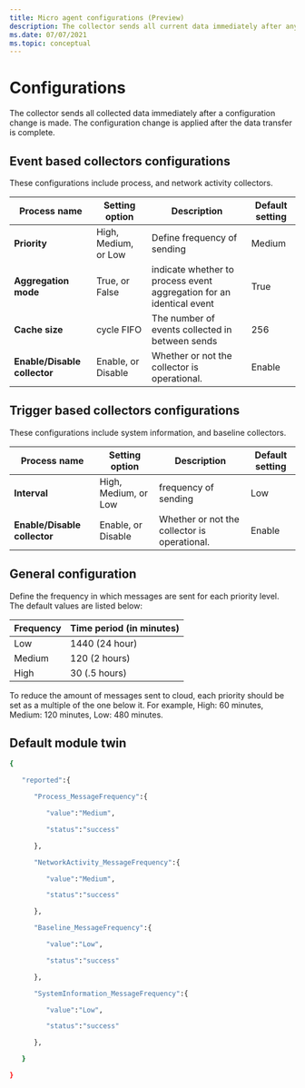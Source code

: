 ```yaml
---
title: Micro agent configurations (Preview)
description: The collector sends all current data immediately after any configuration change is made. The changes are then applied.
ms.date: 07/07/2021
ms.topic: conceptual
---
```


# Configurations

The collector sends all collected data immediately after a configuration change is made. The configuration change is applied after the data transfer is complete.

## Event based collectors configurations 

These configurations include process, and network activity collectors.

| Process name | Setting option | Description | Default setting |
| -- | -- | -- | -- |
| **Priority** | High, Medium, or Low | Define frequency of sending | Medium |
| **Aggregation mode** | True, or False | indicate whether to process event aggregation for an identical event  | True |
| **Cache size** | cycle FIFO | The number of events collected in between sends | 256 |
| **Enable/Disable collector** | Enable, or Disable | Whether or not the collector is operational. | Enable |

## Trigger based collectors configurations 

These configurations include system information, and baseline collectors.

| Process name | Setting option | Description | Default setting |
| -- | -- | -- | -- |
| **Interval** | High, Medium, or Low | frequency of sending | Low |
 **Enable/Disable collector** | Enable, or Disable | Whether or not the collector is operational. | Enable |

## General configuration 

Define the frequency in which messages are sent for each priority level. The default values are listed below:

| Frequency | Time period (in minutes) |
| -- | -- | 
| Low | 1440 (24 hour) |
| Medium | 120 (2 hours) |
| High | 30 (.5 hours) |

To reduce the amount of messages sent to cloud, each priority should be set as a multiple of the one below it. For example, High: 60 minutes, Medium: 120 minutes, Low: 480 minutes.

## Default module twin 



```bash
{ 

   "reported":{ 

      "Process_MessageFrequency":{ 

         "value":"Medium", 

         "status":"success" 

      }, 

      "NetworkActivity_MessageFrequency":{ 

         "value":"Medium", 

         "status":"success" 

      }, 

      "Baseline_MessageFrequency":{ 

         "value":"Low", 

         "status":"success" 

      }, 

      "SystemInformation_MessageFrequency":{ 

         "value":"Low", 

         "status":"success" 

      }, 

   } 

} 
```